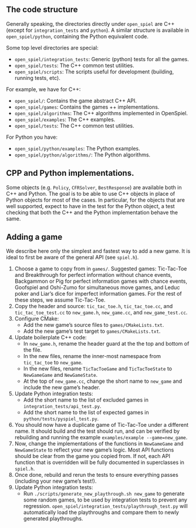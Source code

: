 ## The code structure

Generally speaking, the directories directly under `open_spiel` are C++ (except
for `integration_tests` and `python`). A similar structure is available in
`open_spiel/python`, containing the Python equivalent code.

Some top level directories are special:

*   `open_spiel/integration_tests`: Generic (python) tests for all the games.
*   `open_spiel/tests`: The C++ common test utilities.
*   `open_spiel/scripts`: The scripts useful for development (building, running
    tests, etc).

For example, we have for C++:

*   `open_spiel/`: Contains the game abstract C++ API.
*   `open_spiel/games`: Contains the games ++ implementations.
*   `open_spiel/algorithms`: The C++ algorithms implemented in OpenSpiel.
*   `open_spiel/examples`: The C++ examples.
*   `open_spiel/tests`: The C++ common test utilities.

For Python you have:

*   `open_spiel/python/examples`: The Python examples.
*   `open_spiel/python/algorithms/`: The Python algorithms.

## CPP and Python implementations.

Some objects (e.g. `Policy`, `CFRSolver`, `BestResponse`) are available both in
C++ and Python. The goal is to be able to use C++ objects in place of Python
objects for most of the cases. In particular, for the objects that are well
supported, expect to have in the test for the Python object, a test checking
that both the C++ and the Python implementation behave the same.

## Adding a game

We describe here only the simplest and fastest way to add a new game. It is
ideal to first be aware of the general API (see `spiel.h`).

1.  Choose a game to copy from in `games/`. Suggested games: Tic-Tac-Toe and
    Breakthrough for perfect information without chance events, Backgammon or
    Pig for perfect information games with chance events, Goofspiel and
    Oshi-Zumo for simultaneous move games, and Leduc poker and Liar’s dice for
    imperfect information games. For the rest of these steps, we assume
    Tic-Tac-Toe.
2.  Copy the header and source: `tic_tac_toe.h`, `tic_tac_toe.cc`, and
    `tic_tac_toe_test.cc` to `new_game.h`, `new_game.cc`, and
    `new_game_test.cc`.
3.  Configure CMake:
    *   Add the new game’s source files to `games/CMakeLists.txt`.
    *   Add the new game’s test target to `games/CMakeLists.txt`.
4.  Update boilerplate C++ code:
    *   In `new_game.h`, rename the header guard at the the top and bottom of
        the file.
    *   In the new files, rename the inner-most namespace from `tic_tac_toe` to
        `new_game`.
    *   In the new files, rename `TicTacToeGame` and `TicTacToeState` to
        `NewGameGame` and `NewGameState`.
    *   At the top of `new_game.cc`, change the short name to `new_game` and
        include the new game’s header.
5.  Update Python integration tests:
    *   Add the short name to the list of excluded games in
        `integration_tests/api_test.py`.
    *   Add the short name to the list of expected games in
        `python/tests/pyspiel_test.py`.
6.  You should now have a duplicate game of Tic-Tac-Toe under a different name.
    It should build and the test should run, and can be verified by rebuilding
    and running the example `examples/example --game=new_game`.
7.  Now, change the implementations of the functions in `NewGameGame` and
    `NewGameState` to reflect your new game’s logic. Most API functions should
    be clear from the game you copied from. If not, each API function that is
    overridden will be fully documented in superclasses in `spiel.h`.
8.  Once done, rebuild and rerun the tests to ensure everything passes
    (including your new game’s test!).
9.  Update Python integration tests:
    *   Run `./scripts/generate_new_playthrough.sh new_game` to generate some
        random games, to be used by integration tests to prevent any regression.
        `open_spiel/integration_tests/playthrough_test.py` will automatically
        load the playthroughs and compare them to newly generated playthroughs.
